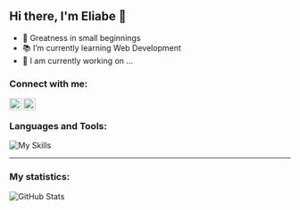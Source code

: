 ## Hi there, I'm Eliabe 👋

- 🌱 Greatness in small beginnings
- 📚 I’m currently learning Web Development
- 🔭 I am currently working on ...

### Connect with me:

[<img align="left" alt="eliabe | Discord" width="22px" src="https://i.imgur.com/UFs1cYM.png"/>](https://discord.com/users/526586809191497748)
[<img align="left" alt="eliabexp | Twitter" width="22px" src="https://i.imgur.com/FKU6bO3.png"/>](https://x.com/eliabexp)
<br>

### Languages and Tools:

![My Skills](https://skillicons.dev/icons?i=html,css,js,ts,nodejs,react,next,express)

---
### My statistics:
<img align="left" alt="GitHub Stats" src="https://github-readme-stats.vercel.app/api?username=eliabexp&show_icons=true&hide_border=true"/>
